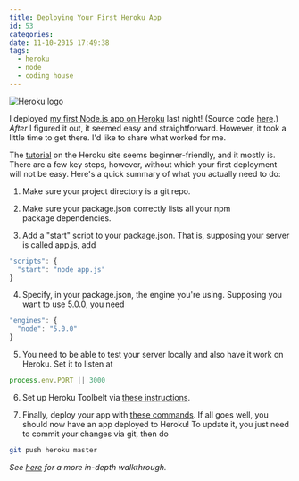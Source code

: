 ```yaml
---
title: Deploying Your First Heroku App
id: 53
categories:
date: 11-10-2015 17:49:38
tags:
  - heroku
  - node
  - coding house
---
```


![](https://babelthuap.files.wordpress.com/2015/11/heroku_logo.png "Heroku logo")

I deployed [my first Node.js app on Heroku](https://secure-earth-5739.herokuapp.com/) last night! (Source code [here](https://github.com/babelthuap/markdown-to-html).) _After_ I figured it out, it seemed easy and straightforward. However, it took a little time to get there. I'd like to share what worked for me.

The [tutorial](https://devcenter.heroku.com/articles/getting-started-with-nodejs) on the Heroku site seems beginner-friendly, and it mostly is. There are a few key steps, however, without which your first deployment will not be easy. Here's a quick summary of what you actually need to do:

1.  Make sure your project directory is a git repo.

2.  Make sure your package.json correctly lists all your npm package dependencies.

3.  Add a "start" script to your package.json. That is, supposing your server is called app.js, add
```javascript
"scripts": {
  "start": "node app.js"
}
```

4.  Specify, in your package.json, the engine you're using. Supposing you want to use 5.0.0, you need
```javascript
"engines": {
  "node": "5.0.0"
}
```

5.  You need to be able to test your server locally and also have it work on Heroku. Set it to listen at
```javascript
process.env.PORT || 3000
```

6.  Set up Heroku Toolbelt via [these instructions](https://devcenter.heroku.com/articles/getting-started-with-nodejs#set-up).

7.  Finally, deploy your app with [these commands](https://devcenter.heroku.com/articles/getting-started-with-nodejs#deploy-the-app). If all goes well, you should now have an app deployed to Heroku! To update it, you just need to commit your changes via git, then do
```bash
git push heroku master
```

_See [here](https://scotch.io/tutorials/how-to-deploy-a-node-js-app-to-heroku) for a more in-depth walkthrough._